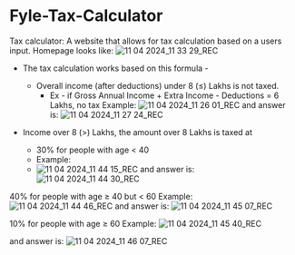 # Fyle-Tax-Calculator
Tax calculator: A website that allows for tax calculation based on a users input. 
Homepage looks like:
![11 04 2024_11 33 29_REC](https://github.com/kartik20144/Fyle-Tax-Calculator/assets/122911965/6bad556a-3d47-490f-8bf3-50810dbc2e54)
- The tax calculation works based on this formula -
    - Overall income (after deductions) under 8 (≤) Lakhs is not taxed.
        - Ex - if Gross Annual Income + Extra Income - Deductions =  6 Lakhs, no tax
Example:
![11 04 2024_11 26 01_REC](https://github.com/kartik20144/Fyle-Tax-Calculator/assets/122911965/83e5fa27-b246-44ea-af37-c33c86473b30)
and answer is:
![11 04 2024_11 27 24_REC](https://github.com/kartik20144/Fyle-Tax-Calculator/assets/122911965/bef62792-2f7d-4311-8b33-e0f5e09472e3)

- Income over 8 (>) Lakhs, the amount over 8 Lakhs is taxed at
    - 30% for people with age < 40
    - Example:
    - ![11 04 2024_11 44 15_REC](https://github.com/kartik20144/Fyle-Tax-Calculator/assets/122911965/a8e8805f-80dd-4f2b-8f0e-273a37a1eb0d)
and answer is:
![11 04 2024_11 44 30_REC](https://github.com/kartik20144/Fyle-Tax-Calculator/assets/122911965/5cd49611-b253-462e-8e17-cd9f305280f5)

40% for people with age ≥ 40 but < 60
Example:
![11 04 2024_11 44 46_REC](https://github.com/kartik20144/Fyle-Tax-Calculator/assets/122911965/d5fc8f1b-035b-4bb4-b629-e1d8082201b2)
and answer is:
![11 04 2024_11 45 07_REC](https://github.com/kartik20144/Fyle-Tax-Calculator/assets/122911965/c6187c0c-ffe4-414d-a8f8-b17783c4bfba)


10% for people with age ≥ 60
Example:
![11 04 2024_11 45 40_REC](https://github.com/kartik20144/Fyle-Tax-Calculator/assets/122911965/823c0f8d-c2c3-4389-a423-bdd6294b19d6)

and answer is:
![11 04 2024_11 46 07_REC](https://github.com/kartik20144/Fyle-Tax-Calculator/assets/122911965/cec6b1e9-4e8a-4f10-acda-34519bd9f4bb)

